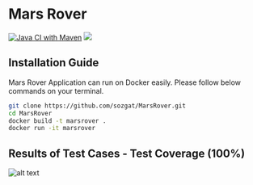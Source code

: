 # Mars Rover

[![Java CI with Maven](https://github.com/sozgat/MarsRover/actions/workflows/maven.yml/badge.svg?branch=master)](https://github.com/sozgat/MarsRover/actions/workflows/maven.yml)
![](https://github.com/sozgat/MarsRover/actions/workflows/tests/badge.svg)

## Installation Guide
Mars Rover Application can run on Docker easily. Please follow below commands on your terminal.

```bash
git clone https://github.com/sozgat/MarsRover.git
cd MarsRover
docker build -t marsrover .
docker run -it marsrover
```

## Results of Test Cases - Test Coverage (100%)

![alt text](https://www.kampuskod.com/wp-content/uploads/2022/01/Screen-Shot-2022-01-08-at-01.52.02.png)


